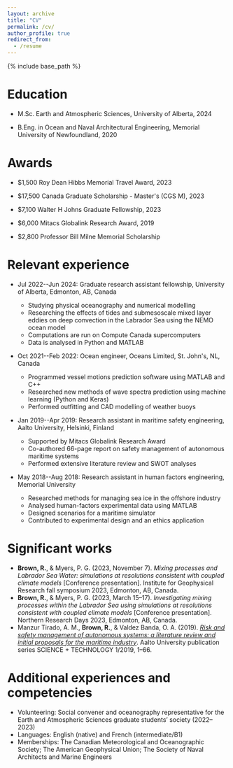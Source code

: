 ```yaml
---
layout: archive
title: "CV"
permalink: /cv/
author_profile: true
redirect_from:
  - /resume
---
```


{% include base_path %}

Education
======
* M.Sc. Earth and Atmospheric Sciences, University of Alberta, 2024
<!---
  * Concentration in physical oceanography/numerical modelling
  * Supervisor: Dr. Paul Myers
--->
* B.Eng. in Ocean and Naval Architectural Engineering, Memorial University of Newfoundland, 2020
<!---
  * Equivalent requirements for a Minor in Mathematics completed, 2021
  * Capstone projects: design of an oceanography glider; design of an Arctic warship
--->

Awards
======
* $1,500 Roy Dean Hibbs Memorial Travel Award, 2023
<!---
  * Awarded for a strong presentation at the 2023 Institute for Geophysical Research fall symposium in support of presenting at the 2024 NEMO DRAKKAR meeting in Grenoble, France.
--->
* $17,500 Canada Graduate Scholarship - Master's (CGS M), 2023
<!---
  * National competition awarded for academic excellence and a promising M.Sc. research proposal. Administered by the Natural Sciences and Engineering Research Council of Canada (NSERC).
--->
* $7,100 Walter H Johns Graduate Fellowship, 2023
<!---
  * Top-up award from the University of Alberta for CGS M winners.
--->
* $6,000 Mitacs Globalink Research Award, 2019
<!---
  * Awarded in support of a research internship at Aalto University in Helsinki, Finland.
--->
* $2,800 Professor Bill Milne Memorial Scholarship
<!---
  * Awarded for high academic standing and involvement in a professional association.
--->

Relevant experience
======
* Jul 2022--Jun 2024: Graduate research assistant fellowship, University of Alberta, Edmonton, AB, Canada
  * Studying physical oceanography and numerical modelling
  * Researching the effects of tides and submesoscale mixed layer eddies on deep convection in
the Labrador Sea using the NEMO ocean model
  * Computations are run on Compute Canada supercomputers
  * Data is analysed in Python and MATLAB

* Oct 2021--Feb 2022: Ocean engineer, Oceans Limited, St. John's, NL, Canada
  * Programmed vessel motions prediction software using MATLAB and C++
  * Researched new methods of wave spectra prediction using machine learning (Python and Keras)
  * Performed outfitting and CAD modelling of weather buoys

* Jan 2019--Apr 2019: Research assistant in maritime safety engineering, Aalto University, Helsinki, Finland
  * Supported by Mitacs Globalink Research Award
  * Co-authored 66-page report on safety management of autonomous maritime systems
  * Performed extensive literature review and SWOT analyses

* May 2018--Aug 2018: Research assistant in human factors engineering, Memorial University
  * Researched methods for managing sea ice in the offshore industry
  * Analysed human-factors experimental data using MATLAB
  * Designed scenarios for a maritime simulator
  * Contributed to experimental design and an ethics application

<!---
Skills 
======
* Skill 1
* Skill 2
  * Sub-skill 2.1
  * Sub-skill 2.2
  * Sub-skill 2.3
* Skill 3
--->

Significant works
======
* **Brown, R.**, & Myers, P. G. (2023, November 7). *Mixing processes and Labrador Sea Water: simulations at resolutions consistent with coupled climate models* [Conference presentation]. Institute for Geophysical Research fall symposium 2023, Edmonton, AB, Canada.
* **Brown, R.**, & Myers, P. G. (2023, March 15–17). *Investigating mixing processes within the Labrador Sea using simulations at resolutions consistent with coupled climate models* [Conference presentation]. Northern Research Days 2023, Edmonton, AB, Canada.
* Manzur Tirado, A. M., **Brown, R.**, & Valdez Banda, O. A. (2019). [*Risk and safety management of autonomous systems: a literature review and initial proposals for the maritime industry*](http://urn.fi/URN:ISBN:978-952-60-8499-2). Aalto University publication series SCIENCE + TECHNOLOGY 1/2019, 1–66.

<!---
  <ul>{% for post in site.publications %}
    {% include archive-single-cv.html %}
  {% endfor %}</ul>

Talks
======
  <ul>{% for post in site.talks %}
    {% include archive-single-talk-cv.html %}
  {% endfor %}</ul>

Teaching
======
  <ul>{% for post in site.teaching %}
    {% include archive-single-cv.html %}
  {% endfor %}</ul>
--->

Additional experiences and competencies
======
* Volunteering: Social convener and oceanography representative for the Earth and Atmospheric
Sciences graduate students’ society (2022–2023)
* Languages: English (native) and French (intermediate/B1)
* Memberships: The Canadian Meteorological and Oceanographic Society; The American Geophysical Union; The Society of Naval Architects and Marine Engineers
